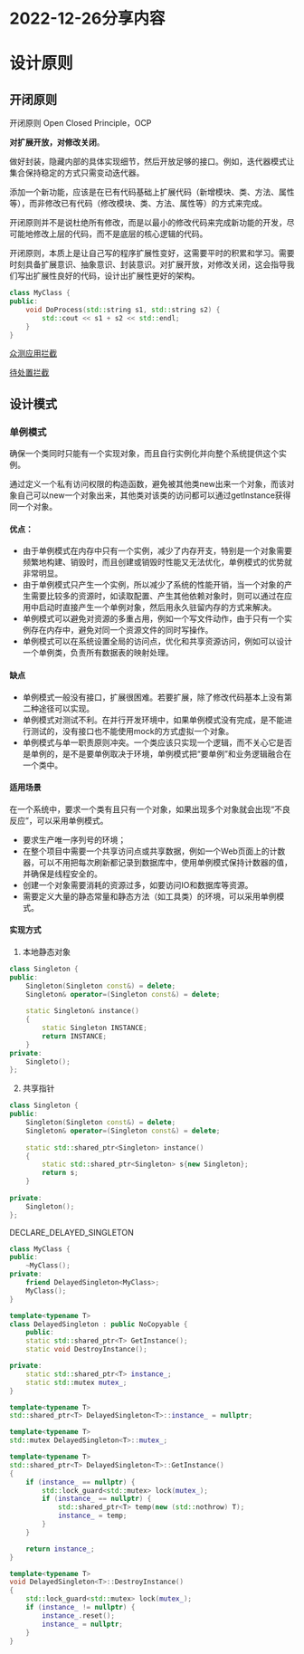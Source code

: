 # 2022-12-26分享内容

# 设计原则

## 开闭原则

开闭原则 Open Closed Principle，OCP

**对扩展开放，对修改关闭**。

做好封装，隐藏内部的具体实现细节，然后开放足够的接口。例如，迭代器模式让集合保持稳定的方式只需变动迭代器。

添加一个新功能，应该是在已有代码基础上扩展代码（新增模块、类、方法、属性等），而非修改已有代码（修改模块、类、方法、属性等）的方式来完成。

开闭原则并不是说杜绝所有修改，而是以最小的修改代码来完成新功能的开发，尽可能地修改上层的代码，而不是底层的核心逻辑的代码。

开闭原则，本质上是让自己写的程序扩展性变好，这需要平时的积累和学习。需要时刻具备扩展意识、抽象意识、封装意识。对扩展开放，对修改关闭，这会指导我们写出扩展性良好的代码，设计出扩展性更好的架构。

```cpp
class MyClass {
public:
    void DoProcess(std::string s1, std::string s2) {
        std::cout << s1 + s2 << std::endl;
    }
}
```



[众测应用拦截](https://gitee.com/openharmony/ability_ability_runtime/pulls/2515)

[待处置拦截](https://gitee.com/openharmony/ability_ability_runtime/pulls/3008)

## 设计模式

### 单例模式

确保一个类同时只能有一个实现对象，而且自行实例化并向整个系统提供这个实例。

通过定义一个私有访问权限的构造函数，避免被其他类new出来一个对象，而该对象自己可以new一个对象出来，其他类对该类的访问都可以通过getInstance获得同一个对象。

#### 优点：

- 由于单例模式在内存中只有一个实例，减少了内存开支，特别是一个对象需要频繁地构建、销毁时，而且创建或销毁时性能又无法优化，单例模式的优势就非常明显。
- 由于单例模式只产生一个实例，所以减少了系统的性能开销，当一个对象的产生需要比较多的资源时，如读取配置、产生其他依赖对象时，则可以通过在应用中启动时直接产生一个单例对象，然后用永久驻留内存的方式来解决。
- 单例模式可以避免对资源的多重占用，例如一个写文件动作，由于只有一个实例存在内存中，避免对同一个资源文件的同时写操作。
- 单例模式可以在系统设置全局的访问点，优化和共享资源访问，例如可以设计一个单例类，负责所有数据表的映射处理。

#### 缺点

- 单例模式一般没有接口，扩展很困难。若要扩展，除了修改代码基本上没有第二种途径可以实现。
- 单例模式对测试不利。在并行开发环境中，如果单例模式没有完成，是不能进行测试的，没有接口也不能使用mock的方式虚拟一个对象。
- 单例模式与单一职责原则冲突。一个类应该只实现一个逻辑，而不关心它是否是单例的，是不是要单例取决于环境，单例模式把“要单例”和业务逻辑融合在一个类中。

#### 适用场景

在一个系统中，要求一个类有且只有一个对象，如果出现多个对象就会出现“不良反应”，可以采用单例模式。

- 要求生产唯一序列号的环境；
- 在整个项目中需要一个共享访问点或共享数据，例如一个Web页面上的计数器，可以不用把每次刷新都记录到数据库中，使用单例模式保持计数器的值，并确保是线程安全的。
- 创建一个对象需要消耗的资源过多，如要访问IO和数据库等资源。
- 需要定义大量的静态常量和静态方法（如工具类）的环境，可以采用单例模式。

#### 实现方式

1. 本地静态对象

```cpp
class Singleton {
public:
    Singleton(Singleton const&) = delete;
    Singleton& operator=(Singleton const&) = delete;
    
    static Singleton& instance()
    {
        static Singleton INSTANCE;
        return INSTANCE;
    }
private:
    Singleto();
};
```



2. 共享指针

```cpp
class Singleton {
public:
    Singleton(Singleton const&) = delete;
    Singleton& operator=(Singleton const&) = delete;
    
    static std::shared_ptr<Singleton> instance()
    {
        static std::shared_ptr<Singleton> s{new Singleton};
        return s;
    }
    
private:
    Singleton();
};
```





DECLARE_DELAYED_SINGLETON

```cpp
class MyClass {
public:
	~MyClass();
private:
    friend DelayedSingleton<MyClass>;
    MyClass();
}

template<typename T>
class DelayedSingleton : public NoCopyable {
    public:
    static std::shared_ptr<T> GetInstance();
    static void DestroyInstance();

private:
    static std::shared_ptr<T> instance_;
    static std::mutex mutex_;
}

template<typename T>
std::shared_ptr<T> DelayedSingleton<T>::instance_ = nullptr;

template<typename T>
std::mutex DelayedSingleton<T>::mutex_;

template<typename T>
std::shared_ptr<T> DelayedSingleton<T>::GetInstance()
{
    if (instance_ == nullptr) {
        std::lock_guard<std::mutex> lock(mutex_);
        if (instance_ == nullptr) {
            std::shared_ptr<T> temp(new (std::nothrow) T);
            instance_ = temp;
        }
    }

    return instance_;
}

template<typename T>
void DelayedSingleton<T>::DestroyInstance()
{
    std::lock_guard<std::mutex> lock(mutex_);
    if (instance_ != nullptr) {
        instance_.reset();
        instance_ = nullptr;
    }
}
```



